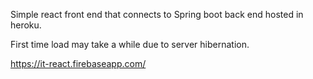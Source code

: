 Simple react front end that connects to Spring boot back end hosted in heroku.

First time load may take a while due to server hibernation.

https://it-react.firebaseapp.com/